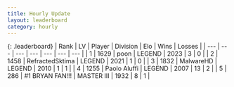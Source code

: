 ```yaml
---
title: Hourly Update
layout: leaderboard
category: hourly
---
```


{: .leaderboard}
| Rank | LV | Player | Division | Elo | Wins | Losses |
| --- | --- | --- | --- | --- | --- | --- |
| <span data-change="0">1</span> | 1629 | <span title="ID: 540690">poon</span> | LEGEND | <span data-change="0">2023</span> | <span data-change="0">3</span> | <span data-change="0">0</span> |
| <span data-change="0">2</span> | 1458 | <span title="ID: 402846">RefractedSktima</span> | LEGEND | <span data-change="0">2021</span> | <span data-change="0">1</span> | <span data-change="0">0</span> |
| <span data-change="0">3</span> | 1832 | <span title="ID: 261794">MalwareHD</span> | LEGEND | <span data-change="0">2010</span> | <span data-change="0">1</span> | <span data-change="0">1</span> |
| <span data-change="0">4</span> | 1255 | <span title="ID: 512212">Paolo Aluffi</span> | LEGEND | <span data-change="37">2007</span> | <span data-change="4">13</span> | <span data-change="0">2</span> |
| <span data-change="0">5</span> | 286 | <span title="ID: 756342">#1 BRYAN FAN!!!</span> | MASTER III | <span data-change="0">1932</span> | <span data-change="0">8</span> | <span data-change="0">1</span> |